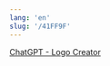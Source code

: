 ```yaml
---
lang: 'en'
slug: '/41FF9F'
---
```


[ChatGPT - Logo Creator](https://chat.openai.com/g/g-gFt1ghYJl-logo-creator)

